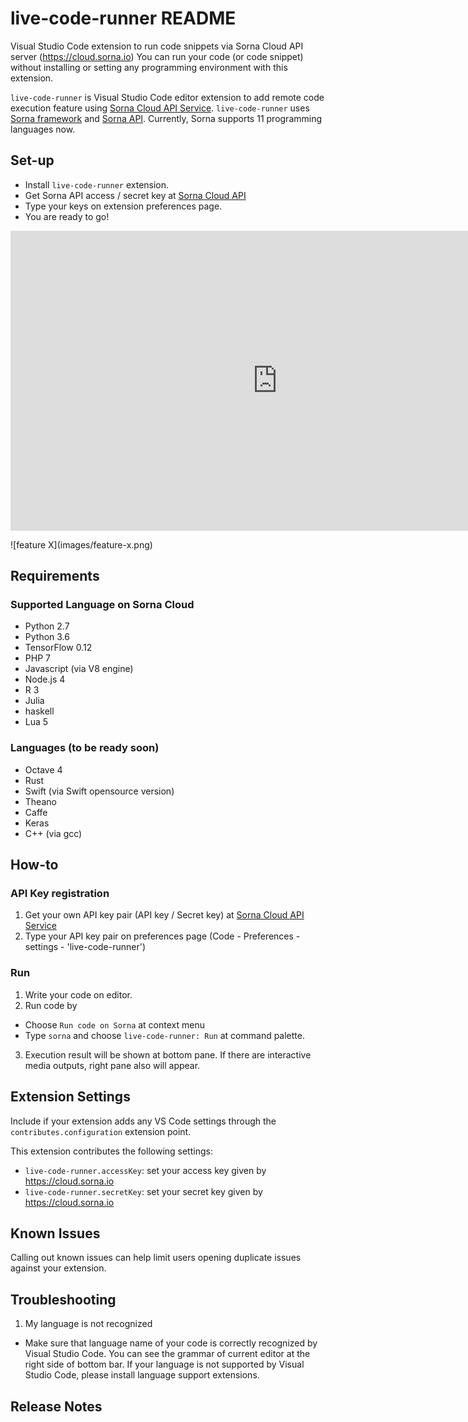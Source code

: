 # live-code-runner README

Visual Studio Code extension to run code snippets via Sorna Cloud API server (https://cloud.sorna.io) You can run your code (or code snippet) without installing or setting any programming environment with this extension.

 `live-code-runner` is Visual Studio Code editor extension to add remote code execution feature using [Sorna Cloud API Service](https://cloud.sorna.io). `live-code-runner` uses [Sorna framework](http://sorna.io) and [Sorna API](http://docs.sorna.io). Currently, Sorna supports 11 programming languages now.

## Set-up

 * Install `live-code-runner` extension.
 * Get Sorna API access / secret key at [Sorna Cloud API](https://cloud.sorna.io)
 * Type your keys on extension preferences page.
 * You are ready to go!

<iframe width="853" height="480" src="https://www.youtube.com/embed/IVX1SClEaMY" frameborder="0" allowfullscreen></iframe>

\!\[feature X\]\(images/feature-x.png\)

## Requirements

### Supported Language on Sorna Cloud

 * Python 2.7
 * Python 3.6
 * TensorFlow 0.12
 * PHP 7
 * Javascript (via V8 engine)
 * Node.js 4
 * R 3
 * Julia
 * haskell
 * Lua 5

### Languages (to be ready soon)

 * Octave 4
 * Rust
 * Swift (via Swift opensource version)
 * Theano
 * Caffe
 * Keras
 * C++ (via gcc)

## How-to

### API Key registration

 1. Get your own API key pair (API key / Secret key) at [Sorna Cloud API Service](https://cloud.sorna.io)
 2. Type your API key pair on preferences page (Code - Preferences - settings - 'live-code-runner')

### Run

 1. Write your code on editor.
 2. Run code by
  * Choose `Run code on Sorna` at context menu
  * Type `sorna` and choose `live-code-runner: Run` at command palette.
 3. Execution result will be shown at bottom pane. If there are interactive media outputs, right pane also will appear.

## Extension Settings

Include if your extension adds any VS Code settings through the `contributes.configuration` extension point.


This extension contributes the following settings:

* `live-code-runner.accessKey`: set your access key given by https://cloud.sorna.io
* `live-code-runner.secretKey`: set your secret key given by https://cloud.sorna.io

## Known Issues

Calling out known issues can help limit users opening duplicate issues against your extension.

## Troubleshooting

 1. My language is not recognized
  * Make sure that language name of your code is correctly recognized by Visual Studio Code. You can see the grammar of current editor at the right side of bottom bar. If your language is not supported by Visual Studio Code, please install language support extensions.

## Release Notes
